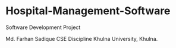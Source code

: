 # Hospital-Management-Software
Software Development Project



Md. Farhan Sadique
CSE Discipline
Khulna University, Khulna.
